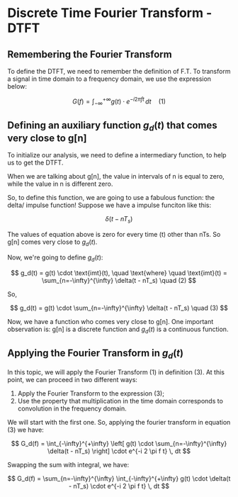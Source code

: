 # Discrete Time Fourier Transform - DTFT # 

## Remembering the Fourier Transform ## 

To define the DTFT, we need to remember the definition of F.T. To transform a signal in time domain to a frequency domain, we use the expression below: 

$$
G(f) = \int_{-\infty}^{+\infty} g(t) \cdot e^{-i 2 \pi f t} \, dt \quad (1)
$$

## Defining an auxiliary function $g_d(t)$ that comes very close to g[n] ##

To initialize our analysis, we need to define a intermediary function, to help us to get the DTFT. 

When we are talking about g[n], the value in intervals of n is equal to zero, while the value in n is different zero. 

So, to define this function, we are going to use a fabulous function: the delta/ impulse function! Suppose we have a impulse funciton like this: 

$$\delta(t - nT_s)$$

The values of equation above is zero for every time (t) other than nTs. So g[n] comes very close to $g_d(t)$. 

Now, we're going to define $g_d(t)$:

$$
g_d(t) = g(t) \cdot \text{imt}(t), \quad \text{where} \quad \text{imt}(t) = \sum_{n=-\infty}^{\infty} \delta(t - nT_s) \quad (2)
$$

So, 

$$
g_d(t) = g(t) \cdot \sum_{n=-\infty}^{\infty} \delta(t - nT_s) \quad (3)
$$

Now, we have a function who comes very close to g[n]. One important observation is: g[n] is a discrete function and $g_d(t)$ is a continuous function. 

## Applying the Fourier Transform in $g_d(t)$ ## 

In this topic, we will apply the Fourier Transform (1) in definition (3). At this point, we can proceed in two different ways:

1) Apply the Fourier Transform to the expression (3);
2) Use the property that multiplication in the time domain corresponds to convolution in the frequency domain.

We will start with the first one. So, applying the fourier transform in equation (3) we have:

$$
G_d(f) = \int_{-\infty}^{+\infty} \left[ g(t) \cdot \sum_{n=-\infty}^{\infty} \delta(t - nT_s) \right] \cdot e^{-i 2 \pi f t} \, dt
$$

Swapping the sum with integral, we have: 

$$
G_d(f) = \sum_{n=-\infty}^{\infty} \int_{-\infty}^{+\infty} g(t) \cdot \delta(t - nT_s) \cdot e^{-i 2 \pi f t} \, dt
$$
